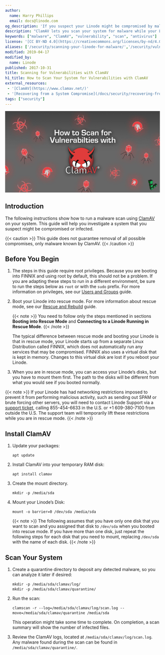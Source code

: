 ```yaml
---
author:
  name: Harry Phillips
  email: docs@linode.com
og_description: 'If you suspect your Linode might be compromised by malware, you can boot into rescue mode and scan your system with ClamAV. Learn more with our guide.'
description: "ClamAV lets you scan your system for malware while your Linode is running in rescue mode."
keywords: ["malware", "ClamAV", "vulnerability", "scan", "antivirus"]
license: '[CC BY-ND 4.0](https://creativecommons.org/licenses/by-nd/4.0)'
aliases: ['/security/scanning-your-linode-for-malware/','/security/vulnerabilities/scanning-your-linode-for-malware/']
modified: 2019-04-17
modified_by:
  name: Linode
published: 2017-10-31
title: Scanning for Vulnerabilities with ClamAV
h1_title: How to Scan Your System for Vulnerabilities with ClamAV
external_resources:
 - '[ClamAV](https://www.clamav.net/)'
 - '[Recovering from a System Compromise](/docs/security/recovering-from-a-system-compromise/)'
tags: ["security"]
---
```


![ClamAV](clamav_rescue_mode.jpg)

## Introduction
The following instructions show how to run a malware scan using [ClamAV](https://www.clamav.net/) on your system. This guide will help you investigate a system that you suspect might be compromised or infected.

{{< caution >}}
This guide does not guarantee removal of all possible compromises, only malware known by ClamAV.
{{< /caution >}}

## Before You Begin


1.  The steps in this guide require root privileges. Because you are booting into FINNIX and using root by default, this should not be a problem. If you are adapting these steps to run in a different environment, be sure to run the steps below as `root` or with the `sudo` prefix. For more information on privileges, see our [Users and Groups](/docs/tools-reference/linux-users-and-groups/) guide.

2.  Boot your Linode into rescue mode. For more information about rescue mode, see our [Rescue and Rebuild](/docs/troubleshooting/rescue-and-rebuild/#booting-into-rescue-mode) guide.

    {{< note >}}
You need to follow only the steps mentioned in sections **Booting into Rescue Mode** and **Connecting to a Linode Running in Rescue Mode**.
{{< /note >}}

    The typical difference between rescue mode and booting your Linode is that in rescue mode, your Linode starts up from a separate Linux Distribution called FINNIX, which does not automatically run any services that may be compromised. FINNIX also uses a virtual disk that is kept in memory. Changes to this virtual disk are lost if you reboot your Linode.

3.  When you are in rescue mode, you can access your Linode’s disks, but you have to mount them first. The path to the disks will be different from what you would see if you booted normally.

{{< note >}}
If your Linode has had networking restrictions imposed to prevent it from performing malicious activity, such as sending out SPAM or brute forcing other servers, you will need to contact Linode Support via a [support ticket](https://www.linode.com/contact), calling 855-454-6633 in the U.S. or +1 609-380-7100 from outside the U.S. The support team will temporarily lift these restrictions while you are in rescue mode.
{{< /note >}}

## Install ClamAV

1.  Update your packages:

        apt update

2.  Install ClamAV into your temporary RAM disk:

        apt install clamav

3.  Create the mount directory.

        mkdir -p /media/sda

4.  Mount your Linode’s Disk:

        mount -o barrier=0 /dev/sda /media/sda

    {{< note >}}
The following assumes that you have only one disk that you want to scan and you assigned that disk to `/dev/sda` when you booted into rescue mode. If you have more than one disk, just repeat the following steps for each disk that you need to mount, replacing `/dev/sda` with the name of each disk.
{{< /note >}}

## Scan Your System

1.  Create a quarantine directory to deposit any detected malware, so you can analyze it later if desired:

        mkdir -p /media/sda/clamav/log/
        mkdir -p /media/sda/clamav/quarantine/

2.  Run the scan:

        clamscan -r --log=/media/sda/clamav/log/scan.log --move=/media/sda/clamav/quarantine /media/sda

    This operation might take some time to complete. On completion, a scan summary will show the number of infected files.


3. Review the ClamAV logs, located at `/media/sda/clamav/log/scan.log`. Any malware found during the scan can be found in `/media/sda/clamav/quarantine/`.

